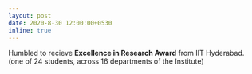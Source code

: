```yaml
---
layout: post
date: 2020-8-30 12:00:00+0530
inline: true
---
```


Humbled to recieve **Excellence in Research Award**  from IIT Hyderabad. (one of 24 students, across 16 departments of the Institute)